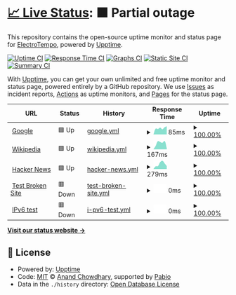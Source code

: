 # [📈 Live Status](https://electrotempo.github.io/electrotempo-status): <!--live status--> **🟧 Partial outage**

This repository contains the open-source uptime monitor and status page for [ElectroTempo](https://electrotempo.com), powered by [Upptime](https://github.com/upptime/upptime).

[![Uptime CI](https://github.com/electrotempo/electrotempo-status/workflows/Uptime%20CI/badge.svg)](https://github.com/electrotempo/electrotempo-status/actions?query=workflow%3A%22Uptime+CI%22)
[![Response Time CI](https://github.com/electrotempo/electrotempo-status/workflows/Response%20Time%20CI/badge.svg)](https://github.com/electrotempo/electrotempo-status/actions?query=workflow%3A%22Response+Time+CI%22)
[![Graphs CI](https://github.com/electrotempo/electrotempo-status/workflows/Graphs%20CI/badge.svg)](https://github.com/electrotempo/electrotempo-status/actions?query=workflow%3A%22Graphs+CI%22)
[![Static Site CI](https://github.com/electrotempo/electrotempo-status/workflows/Static%20Site%20CI/badge.svg)](https://github.com/electrotempo/electrotempo-status/actions?query=workflow%3A%22Static+Site+CI%22)
[![Summary CI](https://github.com/electrotempo/electrotempo-status/workflows/Summary%20CI/badge.svg)](https://github.com/electrotempo/electrotempo-status/actions?query=workflow%3A%22Summary+CI%22)

With [Upptime](https://upptime.js.org), you can get your own unlimited and free uptime monitor and status page, powered entirely by a GitHub repository. We use [Issues](https://github.com/electrotempo/electrotempo-status/issues) as incident reports, [Actions](https://github.com/electrotempo/electrotempo-status/actions) as uptime monitors, and [Pages](https://electrotempo.github.io/electrotempo-status) for the status page.

<!--start: status pages-->
<!-- This summary is generated by Upptime (https://github.com/upptime/upptime) -->
<!-- Do not edit this manually, your changes will be overwritten -->
<!-- prettier-ignore -->
| URL | Status | History | Response Time | Uptime |
| --- | ------ | ------- | ------------- | ------ |
| <img alt="" src="https://icons.duckduckgo.com/ip3/www.google.com.ico" height="13"> [Google](https://www.google.com) | 🟩 Up | [google.yml](https://github.com/ElectroTempo/electrotempo-status/commits/HEAD/history/google.yml) | <details><summary><img alt="Response time graph" src="./graphs/google/response-time-week.png" height="20"> 85ms</summary><br><a href="https://electrotempo.github.io/electrotempo-status/history/google"><img alt="Response time 85" src="https://img.shields.io/endpoint?url=https%3A%2F%2Fraw.githubusercontent.com%2FElectroTempo%2Felectrotempo-status%2FHEAD%2Fapi%2Fgoogle%2Fresponse-time.json"></a><br><a href="https://electrotempo.github.io/electrotempo-status/history/google"><img alt="24-hour response time 78" src="https://img.shields.io/endpoint?url=https%3A%2F%2Fraw.githubusercontent.com%2FElectroTempo%2Felectrotempo-status%2FHEAD%2Fapi%2Fgoogle%2Fresponse-time-day.json"></a><br><a href="https://electrotempo.github.io/electrotempo-status/history/google"><img alt="7-day response time 85" src="https://img.shields.io/endpoint?url=https%3A%2F%2Fraw.githubusercontent.com%2FElectroTempo%2Felectrotempo-status%2FHEAD%2Fapi%2Fgoogle%2Fresponse-time-week.json"></a><br><a href="https://electrotempo.github.io/electrotempo-status/history/google"><img alt="30-day response time 85" src="https://img.shields.io/endpoint?url=https%3A%2F%2Fraw.githubusercontent.com%2FElectroTempo%2Felectrotempo-status%2FHEAD%2Fapi%2Fgoogle%2Fresponse-time-month.json"></a><br><a href="https://electrotempo.github.io/electrotempo-status/history/google"><img alt="1-year response time 85" src="https://img.shields.io/endpoint?url=https%3A%2F%2Fraw.githubusercontent.com%2FElectroTempo%2Felectrotempo-status%2FHEAD%2Fapi%2Fgoogle%2Fresponse-time-year.json"></a></details> | <details><summary><a href="https://electrotempo.github.io/electrotempo-status/history/google">100.00%</a></summary><a href="https://electrotempo.github.io/electrotempo-status/history/google"><img alt="All-time uptime 100.00%" src="https://img.shields.io/endpoint?url=https%3A%2F%2Fraw.githubusercontent.com%2FElectroTempo%2Felectrotempo-status%2FHEAD%2Fapi%2Fgoogle%2Fuptime.json"></a><br><a href="https://electrotempo.github.io/electrotempo-status/history/google"><img alt="24-hour uptime 100.00%" src="https://img.shields.io/endpoint?url=https%3A%2F%2Fraw.githubusercontent.com%2FElectroTempo%2Felectrotempo-status%2FHEAD%2Fapi%2Fgoogle%2Fuptime-day.json"></a><br><a href="https://electrotempo.github.io/electrotempo-status/history/google"><img alt="7-day uptime 100.00%" src="https://img.shields.io/endpoint?url=https%3A%2F%2Fraw.githubusercontent.com%2FElectroTempo%2Felectrotempo-status%2FHEAD%2Fapi%2Fgoogle%2Fuptime-week.json"></a><br><a href="https://electrotempo.github.io/electrotempo-status/history/google"><img alt="30-day uptime 100.00%" src="https://img.shields.io/endpoint?url=https%3A%2F%2Fraw.githubusercontent.com%2FElectroTempo%2Felectrotempo-status%2FHEAD%2Fapi%2Fgoogle%2Fuptime-month.json"></a><br><a href="https://electrotempo.github.io/electrotempo-status/history/google"><img alt="1-year uptime 100.00%" src="https://img.shields.io/endpoint?url=https%3A%2F%2Fraw.githubusercontent.com%2FElectroTempo%2Felectrotempo-status%2FHEAD%2Fapi%2Fgoogle%2Fuptime-year.json"></a></details>
| <img alt="" src="https://icons.duckduckgo.com/ip3/en.wikipedia.org.ico" height="13"> [Wikipedia](https://en.wikipedia.org) | 🟩 Up | [wikipedia.yml](https://github.com/ElectroTempo/electrotempo-status/commits/HEAD/history/wikipedia.yml) | <details><summary><img alt="Response time graph" src="./graphs/wikipedia/response-time-week.png" height="20"> 167ms</summary><br><a href="https://electrotempo.github.io/electrotempo-status/history/wikipedia"><img alt="Response time 167" src="https://img.shields.io/endpoint?url=https%3A%2F%2Fraw.githubusercontent.com%2FElectroTempo%2Felectrotempo-status%2FHEAD%2Fapi%2Fwikipedia%2Fresponse-time.json"></a><br><a href="https://electrotempo.github.io/electrotempo-status/history/wikipedia"><img alt="24-hour response time 182" src="https://img.shields.io/endpoint?url=https%3A%2F%2Fraw.githubusercontent.com%2FElectroTempo%2Felectrotempo-status%2FHEAD%2Fapi%2Fwikipedia%2Fresponse-time-day.json"></a><br><a href="https://electrotempo.github.io/electrotempo-status/history/wikipedia"><img alt="7-day response time 167" src="https://img.shields.io/endpoint?url=https%3A%2F%2Fraw.githubusercontent.com%2FElectroTempo%2Felectrotempo-status%2FHEAD%2Fapi%2Fwikipedia%2Fresponse-time-week.json"></a><br><a href="https://electrotempo.github.io/electrotempo-status/history/wikipedia"><img alt="30-day response time 167" src="https://img.shields.io/endpoint?url=https%3A%2F%2Fraw.githubusercontent.com%2FElectroTempo%2Felectrotempo-status%2FHEAD%2Fapi%2Fwikipedia%2Fresponse-time-month.json"></a><br><a href="https://electrotempo.github.io/electrotempo-status/history/wikipedia"><img alt="1-year response time 167" src="https://img.shields.io/endpoint?url=https%3A%2F%2Fraw.githubusercontent.com%2FElectroTempo%2Felectrotempo-status%2FHEAD%2Fapi%2Fwikipedia%2Fresponse-time-year.json"></a></details> | <details><summary><a href="https://electrotempo.github.io/electrotempo-status/history/wikipedia">100.00%</a></summary><a href="https://electrotempo.github.io/electrotempo-status/history/wikipedia"><img alt="All-time uptime 100.00%" src="https://img.shields.io/endpoint?url=https%3A%2F%2Fraw.githubusercontent.com%2FElectroTempo%2Felectrotempo-status%2FHEAD%2Fapi%2Fwikipedia%2Fuptime.json"></a><br><a href="https://electrotempo.github.io/electrotempo-status/history/wikipedia"><img alt="24-hour uptime 100.00%" src="https://img.shields.io/endpoint?url=https%3A%2F%2Fraw.githubusercontent.com%2FElectroTempo%2Felectrotempo-status%2FHEAD%2Fapi%2Fwikipedia%2Fuptime-day.json"></a><br><a href="https://electrotempo.github.io/electrotempo-status/history/wikipedia"><img alt="7-day uptime 100.00%" src="https://img.shields.io/endpoint?url=https%3A%2F%2Fraw.githubusercontent.com%2FElectroTempo%2Felectrotempo-status%2FHEAD%2Fapi%2Fwikipedia%2Fuptime-week.json"></a><br><a href="https://electrotempo.github.io/electrotempo-status/history/wikipedia"><img alt="30-day uptime 100.00%" src="https://img.shields.io/endpoint?url=https%3A%2F%2Fraw.githubusercontent.com%2FElectroTempo%2Felectrotempo-status%2FHEAD%2Fapi%2Fwikipedia%2Fuptime-month.json"></a><br><a href="https://electrotempo.github.io/electrotempo-status/history/wikipedia"><img alt="1-year uptime 100.00%" src="https://img.shields.io/endpoint?url=https%3A%2F%2Fraw.githubusercontent.com%2FElectroTempo%2Felectrotempo-status%2FHEAD%2Fapi%2Fwikipedia%2Fuptime-year.json"></a></details>
| <img alt="" src="https://icons.duckduckgo.com/ip3/news.ycombinator.com.ico" height="13"> [Hacker News](https://news.ycombinator.com) | 🟩 Up | [hacker-news.yml](https://github.com/ElectroTempo/electrotempo-status/commits/HEAD/history/hacker-news.yml) | <details><summary><img alt="Response time graph" src="./graphs/hacker-news/response-time-week.png" height="20"> 279ms</summary><br><a href="https://electrotempo.github.io/electrotempo-status/history/hacker-news"><img alt="Response time 279" src="https://img.shields.io/endpoint?url=https%3A%2F%2Fraw.githubusercontent.com%2FElectroTempo%2Felectrotempo-status%2FHEAD%2Fapi%2Fhacker-news%2Fresponse-time.json"></a><br><a href="https://electrotempo.github.io/electrotempo-status/history/hacker-news"><img alt="24-hour response time 472" src="https://img.shields.io/endpoint?url=https%3A%2F%2Fraw.githubusercontent.com%2FElectroTempo%2Felectrotempo-status%2FHEAD%2Fapi%2Fhacker-news%2Fresponse-time-day.json"></a><br><a href="https://electrotempo.github.io/electrotempo-status/history/hacker-news"><img alt="7-day response time 279" src="https://img.shields.io/endpoint?url=https%3A%2F%2Fraw.githubusercontent.com%2FElectroTempo%2Felectrotempo-status%2FHEAD%2Fapi%2Fhacker-news%2Fresponse-time-week.json"></a><br><a href="https://electrotempo.github.io/electrotempo-status/history/hacker-news"><img alt="30-day response time 279" src="https://img.shields.io/endpoint?url=https%3A%2F%2Fraw.githubusercontent.com%2FElectroTempo%2Felectrotempo-status%2FHEAD%2Fapi%2Fhacker-news%2Fresponse-time-month.json"></a><br><a href="https://electrotempo.github.io/electrotempo-status/history/hacker-news"><img alt="1-year response time 279" src="https://img.shields.io/endpoint?url=https%3A%2F%2Fraw.githubusercontent.com%2FElectroTempo%2Felectrotempo-status%2FHEAD%2Fapi%2Fhacker-news%2Fresponse-time-year.json"></a></details> | <details><summary><a href="https://electrotempo.github.io/electrotempo-status/history/hacker-news">100.00%</a></summary><a href="https://electrotempo.github.io/electrotempo-status/history/hacker-news"><img alt="All-time uptime 100.00%" src="https://img.shields.io/endpoint?url=https%3A%2F%2Fraw.githubusercontent.com%2FElectroTempo%2Felectrotempo-status%2FHEAD%2Fapi%2Fhacker-news%2Fuptime.json"></a><br><a href="https://electrotempo.github.io/electrotempo-status/history/hacker-news"><img alt="24-hour uptime 100.00%" src="https://img.shields.io/endpoint?url=https%3A%2F%2Fraw.githubusercontent.com%2FElectroTempo%2Felectrotempo-status%2FHEAD%2Fapi%2Fhacker-news%2Fuptime-day.json"></a><br><a href="https://electrotempo.github.io/electrotempo-status/history/hacker-news"><img alt="7-day uptime 100.00%" src="https://img.shields.io/endpoint?url=https%3A%2F%2Fraw.githubusercontent.com%2FElectroTempo%2Felectrotempo-status%2FHEAD%2Fapi%2Fhacker-news%2Fuptime-week.json"></a><br><a href="https://electrotempo.github.io/electrotempo-status/history/hacker-news"><img alt="30-day uptime 100.00%" src="https://img.shields.io/endpoint?url=https%3A%2F%2Fraw.githubusercontent.com%2FElectroTempo%2Felectrotempo-status%2FHEAD%2Fapi%2Fhacker-news%2Fuptime-month.json"></a><br><a href="https://electrotempo.github.io/electrotempo-status/history/hacker-news"><img alt="1-year uptime 100.00%" src="https://img.shields.io/endpoint?url=https%3A%2F%2Fraw.githubusercontent.com%2FElectroTempo%2Felectrotempo-status%2FHEAD%2Fapi%2Fhacker-news%2Fuptime-year.json"></a></details>
| <img alt="" src="https://icons.duckduckgo.com/ip3/thissitedoesnotexist.koj.co.ico" height="13"> [Test Broken Site](https://thissitedoesnotexist.koj.co) | 🟥 Down | [test-broken-site.yml](https://github.com/ElectroTempo/electrotempo-status/commits/HEAD/history/test-broken-site.yml) | <details><summary><img alt="Response time graph" src="./graphs/test-broken-site/response-time-week.png" height="20"> 0ms</summary><br><a href="https://electrotempo.github.io/electrotempo-status/history/test-broken-site"><img alt="Response time 0" src="https://img.shields.io/endpoint?url=https%3A%2F%2Fraw.githubusercontent.com%2FElectroTempo%2Felectrotempo-status%2FHEAD%2Fapi%2Ftest-broken-site%2Fresponse-time.json"></a><br><a href="https://electrotempo.github.io/electrotempo-status/history/test-broken-site"><img alt="24-hour response time 0" src="https://img.shields.io/endpoint?url=https%3A%2F%2Fraw.githubusercontent.com%2FElectroTempo%2Felectrotempo-status%2FHEAD%2Fapi%2Ftest-broken-site%2Fresponse-time-day.json"></a><br><a href="https://electrotempo.github.io/electrotempo-status/history/test-broken-site"><img alt="7-day response time 0" src="https://img.shields.io/endpoint?url=https%3A%2F%2Fraw.githubusercontent.com%2FElectroTempo%2Felectrotempo-status%2FHEAD%2Fapi%2Ftest-broken-site%2Fresponse-time-week.json"></a><br><a href="https://electrotempo.github.io/electrotempo-status/history/test-broken-site"><img alt="30-day response time 0" src="https://img.shields.io/endpoint?url=https%3A%2F%2Fraw.githubusercontent.com%2FElectroTempo%2Felectrotempo-status%2FHEAD%2Fapi%2Ftest-broken-site%2Fresponse-time-month.json"></a><br><a href="https://electrotempo.github.io/electrotempo-status/history/test-broken-site"><img alt="1-year response time 0" src="https://img.shields.io/endpoint?url=https%3A%2F%2Fraw.githubusercontent.com%2FElectroTempo%2Felectrotempo-status%2FHEAD%2Fapi%2Ftest-broken-site%2Fresponse-time-year.json"></a></details> | <details><summary><a href="https://electrotempo.github.io/electrotempo-status/history/test-broken-site">100.00%</a></summary><a href="https://electrotempo.github.io/electrotempo-status/history/test-broken-site"><img alt="All-time uptime 100.00%" src="https://img.shields.io/endpoint?url=https%3A%2F%2Fraw.githubusercontent.com%2FElectroTempo%2Felectrotempo-status%2FHEAD%2Fapi%2Ftest-broken-site%2Fuptime.json"></a><br><a href="https://electrotempo.github.io/electrotempo-status/history/test-broken-site"><img alt="24-hour uptime 100.00%" src="https://img.shields.io/endpoint?url=https%3A%2F%2Fraw.githubusercontent.com%2FElectroTempo%2Felectrotempo-status%2FHEAD%2Fapi%2Ftest-broken-site%2Fuptime-day.json"></a><br><a href="https://electrotempo.github.io/electrotempo-status/history/test-broken-site"><img alt="7-day uptime 100.00%" src="https://img.shields.io/endpoint?url=https%3A%2F%2Fraw.githubusercontent.com%2FElectroTempo%2Felectrotempo-status%2FHEAD%2Fapi%2Ftest-broken-site%2Fuptime-week.json"></a><br><a href="https://electrotempo.github.io/electrotempo-status/history/test-broken-site"><img alt="30-day uptime 100.00%" src="https://img.shields.io/endpoint?url=https%3A%2F%2Fraw.githubusercontent.com%2FElectroTempo%2Felectrotempo-status%2FHEAD%2Fapi%2Ftest-broken-site%2Fuptime-month.json"></a><br><a href="https://electrotempo.github.io/electrotempo-status/history/test-broken-site"><img alt="1-year uptime 100.00%" src="https://img.shields.io/endpoint?url=https%3A%2F%2Fraw.githubusercontent.com%2FElectroTempo%2Felectrotempo-status%2FHEAD%2Fapi%2Ftest-broken-site%2Fuptime-year.json"></a></details>
| <img alt="" src="https://icons.duckduckgo.com/ip3/null.ico" height="13"> [IPv6 test](forwardemail.net) | 🟥 Down | [i-pv6-test.yml](https://github.com/ElectroTempo/electrotempo-status/commits/HEAD/history/i-pv6-test.yml) | <details><summary><img alt="Response time graph" src="./graphs/i-pv6-test/response-time-week.png" height="20"> 0ms</summary><br><a href="https://electrotempo.github.io/electrotempo-status/history/i-pv6-test"><img alt="Response time 0" src="https://img.shields.io/endpoint?url=https%3A%2F%2Fraw.githubusercontent.com%2FElectroTempo%2Felectrotempo-status%2FHEAD%2Fapi%2Fi-pv6-test%2Fresponse-time.json"></a><br><a href="https://electrotempo.github.io/electrotempo-status/history/i-pv6-test"><img alt="24-hour response time 0" src="https://img.shields.io/endpoint?url=https%3A%2F%2Fraw.githubusercontent.com%2FElectroTempo%2Felectrotempo-status%2FHEAD%2Fapi%2Fi-pv6-test%2Fresponse-time-day.json"></a><br><a href="https://electrotempo.github.io/electrotempo-status/history/i-pv6-test"><img alt="7-day response time 0" src="https://img.shields.io/endpoint?url=https%3A%2F%2Fraw.githubusercontent.com%2FElectroTempo%2Felectrotempo-status%2FHEAD%2Fapi%2Fi-pv6-test%2Fresponse-time-week.json"></a><br><a href="https://electrotempo.github.io/electrotempo-status/history/i-pv6-test"><img alt="30-day response time 0" src="https://img.shields.io/endpoint?url=https%3A%2F%2Fraw.githubusercontent.com%2FElectroTempo%2Felectrotempo-status%2FHEAD%2Fapi%2Fi-pv6-test%2Fresponse-time-month.json"></a><br><a href="https://electrotempo.github.io/electrotempo-status/history/i-pv6-test"><img alt="1-year response time 0" src="https://img.shields.io/endpoint?url=https%3A%2F%2Fraw.githubusercontent.com%2FElectroTempo%2Felectrotempo-status%2FHEAD%2Fapi%2Fi-pv6-test%2Fresponse-time-year.json"></a></details> | <details><summary><a href="https://electrotempo.github.io/electrotempo-status/history/i-pv6-test">100.00%</a></summary><a href="https://electrotempo.github.io/electrotempo-status/history/i-pv6-test"><img alt="All-time uptime 100.00%" src="https://img.shields.io/endpoint?url=https%3A%2F%2Fraw.githubusercontent.com%2FElectroTempo%2Felectrotempo-status%2FHEAD%2Fapi%2Fi-pv6-test%2Fuptime.json"></a><br><a href="https://electrotempo.github.io/electrotempo-status/history/i-pv6-test"><img alt="24-hour uptime 100.00%" src="https://img.shields.io/endpoint?url=https%3A%2F%2Fraw.githubusercontent.com%2FElectroTempo%2Felectrotempo-status%2FHEAD%2Fapi%2Fi-pv6-test%2Fuptime-day.json"></a><br><a href="https://electrotempo.github.io/electrotempo-status/history/i-pv6-test"><img alt="7-day uptime 100.00%" src="https://img.shields.io/endpoint?url=https%3A%2F%2Fraw.githubusercontent.com%2FElectroTempo%2Felectrotempo-status%2FHEAD%2Fapi%2Fi-pv6-test%2Fuptime-week.json"></a><br><a href="https://electrotempo.github.io/electrotempo-status/history/i-pv6-test"><img alt="30-day uptime 100.00%" src="https://img.shields.io/endpoint?url=https%3A%2F%2Fraw.githubusercontent.com%2FElectroTempo%2Felectrotempo-status%2FHEAD%2Fapi%2Fi-pv6-test%2Fuptime-month.json"></a><br><a href="https://electrotempo.github.io/electrotempo-status/history/i-pv6-test"><img alt="1-year uptime 100.00%" src="https://img.shields.io/endpoint?url=https%3A%2F%2Fraw.githubusercontent.com%2FElectroTempo%2Felectrotempo-status%2FHEAD%2Fapi%2Fi-pv6-test%2Fuptime-year.json"></a></details>

<!--end: status pages-->

[**Visit our status website →**](https://electrotempo.github.io/electrotempo-status)

## 📄 License

- Powered by: [Upptime](https://github.com/upptime/upptime)
- Code: [MIT](./LICENSE) © [Anand Chowdhary](https://anandchowdhary.com), supported by [Pabio](https://pabio.com)
- Data in the `./history` directory: [Open Database License](https://opendatacommons.org/licenses/odbl/1-0/)
